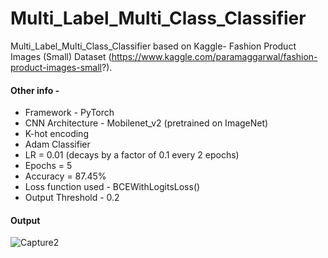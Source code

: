 # Multi_Label_Multi_Class_Classifier

Multi_Label_Multi_Class_Classifier based on Kaggle- Fashion Product Images (Small) Dataset (https://www.kaggle.com/paramaggarwal/fashion-product-images-small?). 

#### Other info - 

- Framework - PyTorch
- CNN Architecture - Mobilenet_v2 (pretrained on ImageNet)
- K-hot encoding
- Adam Classifier
- LR = 0.01 (decays by a factor of 0.1 every 2 epochs)
- Epochs = 5
- Accuracy = 87.45%
- Loss function used - BCEWithLogitsLoss()
- Output Threshold - 0.2

#### Output

![Capture2](https://user-images.githubusercontent.com/45367959/89104689-cbc27f80-d438-11ea-8da0-dd68f475f769.JPG)
